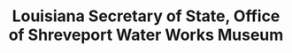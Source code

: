 ---
layout: repo
title: "Louisiana Secretary of State, Office of Shreveport Water Works Museum"
id: 25556
permalink: repos/25556/
---